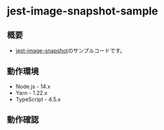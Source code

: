 # jest-image-snapshot-sample

## 概要

- [jest-image-snapshot](https://github.com/americanexpress/jest-image-snapshot)のサンプルコードです。

## 動作環境

- Node.js - 14.x
- Yarn - 1.22.x
- TypeScript - 4.5.x

## 動作確認
